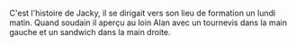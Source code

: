 C'est l'histoire de Jacky, il se dirigait vers son lieu de formation 
un lundi matin. Quand soudain il aperçu au loin Alan 
avec un tournevis dans la main gauche et un sandwich dans la main droite.
